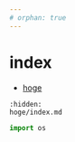 ```yaml
---
# orphan: true
---
```

# index

- [hoge](hoge/index.md)

```{toctree}
:hidden:
hoge/index.md
```

```python
import os
```
